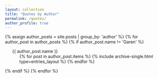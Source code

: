 ```yaml
---
layout: collection
title: "Quotes by Author"
permalink: /quotes/
author_profile: true
---
```


<html>
<head>
<meta name="viewport" content="width=device-width, initial-scale=1">
<style>
ul, #myUL {
  list-style-type: none;
}

#myUL {
  margin: 0;
  padding: 0;
}

.caret {
  cursor: pointer;
  -webkit-user-select: none; /* Safari 3.1+ */
  -moz-user-select: none; /* Firefox 2+ */
  -ms-user-select: none; /* IE 10+ */
  user-select: none;
}

.caret::before {
  content: "\25B6";
  color: #00adb5;
  display: inline-block;
  margin-right: 6px;
}

.caret-down::before {
  -ms-transform: rotate(90deg); /* IE 9 */
  -webkit-transform: rotate(90deg); /* Safari */'
  transform: rotate(90deg);  
}

.nested {
  display: none;
}

.active {
  display: block;
}
</style>
</head>
<body>
{% assign author_posts = site.posts | group_by: 'author' %}
{% for author_post in author_posts %}
{% if author_post.name != 'Garen' %} <!-- exclude myself from authors list while preserving my profile  -->
  <ul id="myUL">
    <li><span class="caret">{{ author_post.name }}</span>
      <ul class="nested">
      {% for post in author_post.items %}
          <!-- GH This block is replaced by the line below to show beginning of posts like in other pages  <li>
              <a href='{{ site.baseurl }}{{ post.url }}'>{{ post.title }}</a>
            </li> -->
        {% include archive-single.html type=entries_layout %}
      {% endfor %}
      </ul>
    </li>
  </ul>
{% endif %}
{% endfor %}

<script>
var toggler = document.getElementsByClassName("caret");
var i;

for (i = 0; i < toggler.length; i++) {
  toggler[i].addEventListener("click", function() {
    this.parentElement.querySelector(".nested").classList.toggle("active");
    this.classList.toggle("caret-down");
  });
}
</script>

</body>
</html>
